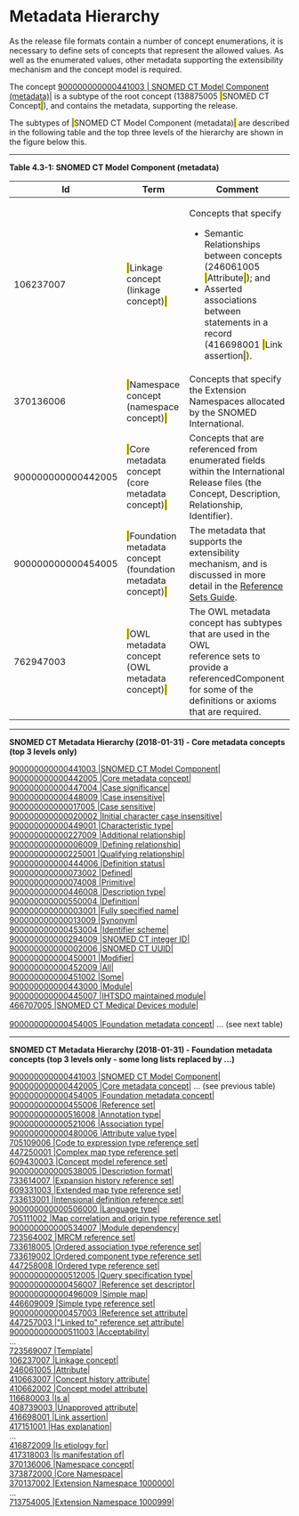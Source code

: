 # Metadata Hierarchy

As the release file formats contain a number of concept enumerations, it is necessary to define sets of concepts that represent the allowed values. As well as the enumerated values, other metadata supporting the extensibility mechanism and the concept model is required.

The concept [900000000000441003 | SNOMED CT Model Component (metadata)|](http://snomed.info/id/900000000000441003) is a subtype of the root concept (138875005 <mark style="color:blue;">|</mark>SNOMED CT Concept<mark style="color:blue;">|</mark>), and contains the metadata, supporting the release.

The subtypes of <mark style="color:blue;">|</mark>SNOMED CT Model Component (metadata)<mark style="color:blue;">|</mark> are described in the following table and the top three levels of the hierarchy are shown in the figure below this.

***

**Table 4.3-1: SNOMED CT Model Component (metadata)**

<table data-full-width="true"><thead><tr><th width="214.89453125">Id</th><th width="415.186767578125">Term</th><th width="650.2750244140625">Comment</th></tr></thead><tbody><tr><td>106237007</td><td><mark style="color:blue;">|</mark>Linkage concept (linkage concept)<mark style="color:blue;">|</mark></td><td><p>Concepts that specify</p><ul><li>Semantic Relationships between concepts (246061005 <mark style="color:blue;">|</mark>Attribute<mark style="color:blue;">|</mark>); and</li><li>Asserted associations between statements in a record (416698001 <mark style="color:blue;">|</mark>Link assertion<mark style="color:blue;">|</mark>).</li></ul></td></tr><tr><td>370136006 </td><td><mark style="color:blue;">|</mark>Namespace concept (namespace concept)<mark style="color:blue;">|</mark></td><td>Concepts that specify the Extension Namespaces allocated by the SNOMED International.</td></tr><tr><td>900000000000442005</td><td><mark style="color:blue;">|</mark>Core metadata concept (core metadata concept)<mark style="color:blue;">|</mark></td><td>Concepts that are referenced from enumerated fields within the International Release files (the Concept, Description, Relationship, Identifier).</td></tr><tr><td>900000000000454005 </td><td><mark style="color:blue;">|</mark>Foundation metadata concept (foundation metadata concept)<mark style="color:blue;">|</mark></td><td>The metadata that supports the extensibility mechanism, and is discussed in more detail in the <a href="https://app.gitbook.com/o/h8Z6qGxuQrzM9vbx5bPT/s/qOI2v58ZsXOoklmwBOk4/">Reference Sets Guide</a>.</td></tr><tr><td>762947003</td><td><mark style="color:blue;">|</mark>OWL metadata concept (OWL metadata concept)<mark style="color:blue;">|</mark></td><td>The OWL metadata concept has subtypes that are used in the OWL<br>reference sets to provide a referencedComponent for some of the definitions or axioms that are required.</td></tr></tbody></table>

***

**SNOMED CT Metadata Hierarchy (2018-01-31) - Core metadata concepts (top 3 levels only)**

&#x20; [900000000000441003 |SNOMED CT Model Component|](http://snomed.info/id/900000000000441003)\
&#x20;     [900000000000442005 |Core metadata concept|](http://snomed.info/id/900000000000442005)\
&#x20;         [900000000000447004 |Case significance|](http://snomed.info/id/900000000000447004)\
&#x20;             [900000000000448009 |Case insensitive|](http://snomed.info/id/900000000000448009)\
&#x20;             [900000000000017005 |Case sensitive|](http://snomed.info/id/900000000000017005)\
&#x20;             [900000000000020002 |Initial character case insensitive|](http://snomed.info/id/900000000000020002)\
&#x20;         [900000000000449001 |Characteristic type|](http://snomed.info/id/900000000000449001)\
&#x20;             [900000000000227009 |Additional relationship|](http://snomed.info/id/900000000000227009)\
&#x20;             [900000000000006009 |Defining relationship|](http://snomed.info/id/900000000000006009)\
&#x20;             [900000000000225001 |Qualifying relationship|](http://snomed.info/id/900000000000225001)\
&#x20;         [900000000000444006 |Definition status|](http://snomed.info/id/900000000000444006)\
&#x20;             [900000000000073002 |Defined|](http://snomed.info/id/900000000000073002)\
&#x20;             [900000000000074008 |Primitive|](http://snomed.info/id/900000000000074008)\
&#x20;         [900000000000446008 |Description type|](http://snomed.info/id/900000000000446008)\
&#x20;             [900000000000550004 |Definition|](http://snomed.info/id/900000000000550004)\
&#x20;             [900000000000003001 |Fully specified name|](http://snomed.info/id/900000000000003001)\
&#x20;             [900000000000013009 |Synonym|](http://snomed.info/id/900000000000013009)\
&#x20;         [900000000000453004 |Identifier scheme|](http://snomed.info/id/900000000000453004)\
&#x20;             [900000000000294009 |SNOMED CT integer ID|](http://snomed.info/id/900000000000294009)\
&#x20;             [900000000000002006 |SNOMED CT UUID|](http://snomed.info/id/900000000000002006)\
&#x20;         [900000000000450001 |Modifier|](http://snomed.info/id/900000000000450001)\
&#x20;             [900000000000452009 |All|](http://snomed.info/id/900000000000452009)\
&#x20;             [900000000000451002 |Some|](http://snomed.info/id/900000000000451002)\
&#x20;         [900000000000443000 |Module|](http://snomed.info/id/900000000000443000)\
&#x20;             [900000000000445007 |IHTSDO maintained module|](http://snomed.info/id/900000000000445007)\
&#x20;             [466707005 |SNOMED CT Medical Devices module|](http://snomed.info/id/466707005)\
\
&#x20;     [900000000000454005 |Foundation metadata concept|](http://snomed.info/id/900000000000454005)  ... (see next table)

***

**SNOMED CT Metadata Hierarchy (2018-01-31) - Foundation metadata concepts (top 3 levels only - some long lists replaced by ...)**

&#x20;[900000000000441003 |SNOMED CT Model Component|](http://snomed.info/id/900000000000441003)\
&#x20;    [900000000000442005 |Core metadata concept|](http://snomed.info/id/900000000000442005)  ... (see previous table)\
&#x20;    [900000000000454005 |Foundation metadata concept|](http://snomed.info/id/900000000000454005)\
&#x20;         [900000000000455006 |Reference set|](http://snomed.info/id/900000000000455006)\
&#x20;             [900000000000516008 |Annotation type|](http://snomed.info/id/900000000000516008)\
&#x20;             [900000000000521006 |Association type|](http://snomed.info/id/900000000000521006)\
&#x20;             [900000000000480006 |Attribute value type|](http://snomed.info/id/900000000000480006)\
&#x20;             [705109006 |Code to expression type reference set|](http://snomed.info/id/705109006)\
&#x20;             [447250001 |Complex map type reference set|](http://snomed.info/id/447250001)\
&#x20;             [609430003 |Concept model reference set|](http://snomed.info/id/609430003)\
&#x20;             [900000000000538005 |Description format|](http://snomed.info/id/900000000000538005)\
&#x20;             [733614007 |Expansion history reference set|](http://snomed.info/id/733614007)\
&#x20;             [609331003 |Extended map type reference set|](http://snomed.info/id/609331003)\
&#x20;             [733613001 |Intensional definition reference set|](http://snomed.info/id/733613001)\
&#x20;             [900000000000506000 |Language type|](http://snomed.info/id/900000000000506000)\
&#x20;             [705111002 |Map correlation and origin type reference set|](http://snomed.info/id/705111002)\
&#x20;             [900000000000534007 |Module dependency|](http://snomed.info/id/900000000000534007)\
&#x20;             [723564002 |MRCM reference set|](http://snomed.info/id/723564002)\
&#x20;             [733618005 |Ordered association type reference set|](http://snomed.info/id/733618005)\
&#x20;             [733619002 |Ordered component type reference set|](http://snomed.info/id/733619002)\
&#x20;             [447258008 |Ordered type reference set|](http://snomed.info/id/447258008)\
&#x20;             [900000000000512005 |Query specification type|](http://snomed.info/id/900000000000512005)\
&#x20;             [900000000000456007 |Reference set descriptor|](http://snomed.info/id/900000000000456007)\
&#x20;             [900000000000496009 |Simple map|](http://snomed.info/id/900000000000496009)\
&#x20;             [446609009 |Simple type reference set|](http://snomed.info/id/446609009)\
&#x20;         [900000000000457003 |Reference set attribute|](http://snomed.info/id/900000000000457003)\
&#x20;             [447257003 |"Linked to" reference set attribute|](http://snomed.info/id/447257003)\
&#x20;             [900000000000511003 |Acceptability|](http://snomed.info/id/900000000000511003)\
&#x20;            ...\
&#x20;             [723569007 |Template|](http://snomed.info/id/723569007)\
&#x20;     [106237007 |Linkage concept|](http://snomed.info/id/106237007)\
&#x20;         [246061005 |Attribute|](http://snomed.info/id/246061005)\
&#x20;             [410663007 |Concept history attribute|](http://snomed.info/id/410663007)\
&#x20;             [410662002 |Concept model attribute|](http://snomed.info/id/410662002)\
&#x20;             [116680003 |Is a|](http://snomed.info/id/116680003)\
&#x20;             [408739003 |Unapproved attribute|](http://snomed.info/id/408739003)\
&#x20;         [416698001 |Link assertion|](http://snomed.info/id/416698001)\
&#x20;             [417151001 |Has explanation|](http://snomed.info/id/417151001)\
&#x20;            ...\
&#x20;             [416872009 |Is etiology for|](http://snomed.info/id/416872009)\
&#x20;             [417318003 |Is manifestation of|](http://snomed.info/id/417318003)\
&#x20;     [370136006 |Namespace concept|](http://snomed.info/id/370136006)\
&#x20;         [373872000 |Core Namespace|](http://snomed.info/id/373872000)\
&#x20;         [370137002 |Extension Namespace 1000000|](http://snomed.info/id/370137002)\
&#x20;        ...\
&#x20;         [713754005 |Extension Namespace 1000999|](http://snomed.info/id/713754005)
